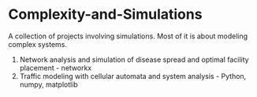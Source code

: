 # Complexity-and-Simulations
A collection of projects involving simulations. Most of it is about modeling complex systems.

1. Network analysis and simulation of disease spread and optimal facility placement - networkx
2. Traffic modeling with cellular automata and system analysis - Python, numpy, matplotlib
